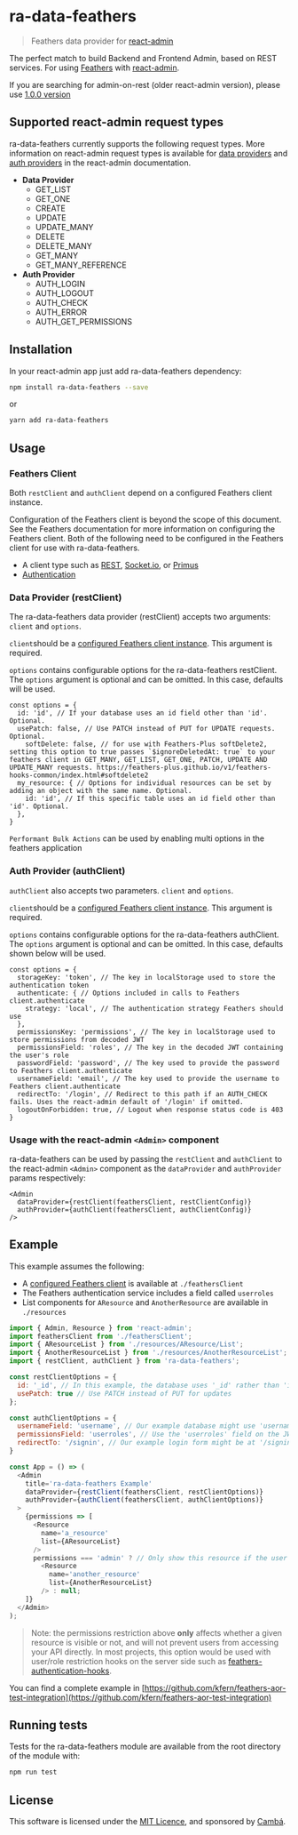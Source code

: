 # ra-data-feathers

> Feathers data provider for [react-admin](https://github.com/marmelab/react-admin)

The perfect match to build Backend and Frontend Admin, based on REST services.
For using [Feathers](https://www.feathersjs.com) with [react-admin](https://github.com/marmelab/react-admin).

If you are searching for admin-on-rest (older react-admin version), please use [1.0.0 version](https://github.com/josx/ra-data-feathers/releases/tag/v1.0.0)

## Supported react-admin request types

ra-data-feathers currently supports the following request types. More information on react-admin request types is available for [data providers](https://marmelab.com/react-admin/DataProviders.html#request-format) and [auth providers](https://marmelab.com/react-admin/Authorization.html) in the react-admin documentation.

* **Data Provider**
	* GET_LIST
	* GET_ONE
	* CREATE
	* UPDATE
	* UPDATE_MANY
	* DELETE
	* DELETE_MANY
	* GET_MANY
	* GET_MANY_REFERENCE
* **Auth Provider**
	* AUTH_LOGIN
	* AUTH_LOGOUT
	* AUTH_CHECK
	* AUTH_ERROR
	* AUTH_GET_PERMISSIONS

## Installation

In your react-admin app just add ra-data-feathers dependency:

```sh
npm install ra-data-feathers --save
```

or

```sh
yarn add ra-data-feathers
```

## Usage

### Feathers Client
Both `restClient` and `authClient` depend on a configured Feathers client instance.

Configuration of the Feathers client is beyond the scope of this document. See the Feathers documentation for more information on configuring the Feathers client. Both of the following need to be configured in the Feathers client for use with ra-data-feathers.
* A client type such as [REST](https://docs.feathersjs.com/api/client/rest.html), [Socket.io](https://docs.feathersjs.com/api/client/socketio.html), or [Primus](https://docs.feathersjs.com/api/client/primus.html)
* [Authentication](https://docs.feathersjs.com/api/authentication/client.html)


### Data Provider (restClient)
The ra-data-feathers data provider (restClient) accepts two arguments: `client` and `options`.

`client`should be a [configured Feathers client instance](#Feathers-Client). This argument is required.

`options` contains configurable options for the ra-data-feathers restClient. The `options` argument is optional and can be omitted. In this case, defaults will be used.
```
const options = {
  id: 'id', // If your database uses an id field other than 'id'. Optional.
  usePatch: false, // Use PATCH instead of PUT for UPDATE requests. Optional.
	softDelete: false, // for use with Feathers-Plus softDelete2, setting this option to true passes `$ignoreDeletedAt: true` to your feathers client in GET_MANY, GET_LIST, GET_ONE, PATCH, UPDATE AND UPDATE_MANY requests. https://feathers-plus.github.io/v1/feathers-hooks-common/index.html#softdelete2
  my_resource: { // Options for individual resources can be set by adding an object with the same name. Optional.
    id: 'id', // If this specific table uses an id field other than 'id'. Optional.
  },
}
```
`Performant Bulk Actions` can be used by enabling multi options in the feathers application

### Auth Provider (authClient)
`authClient` also accepts two parameters. `client` and `options`.

`client`should be a [configured Feathers client instance](#Feathers-Client). This argument is required.

`options` contains configurable options for the ra-data-feathers authClient. The `options` argument is optional and can be omitted. In this case, defaults shown below will be used.

```
const options = {
  storageKey: 'token', // The key in localStorage used to store the authentication token
  authenticate: { // Options included in calls to Feathers client.authenticate
    strategy: 'local', // The authentication strategy Feathers should use
  },
  permissionsKey: 'permissions', // The key in localStorage used to store permissions from decoded JWT
  permissionsField: 'roles', // The key in the decoded JWT containing the user's role
  passwordField: 'password', // The key used to provide the password to Feathers client.authenticate
  usernameField: 'email', // The key used to provide the username to Feathers client.authenticate
  redirectTo: '/login', // Redirect to this path if an AUTH_CHECK fails. Uses the react-admin default of '/login' if omitted.
  logoutOnForbidden: true, // Logout when response status code is 403
}
```

### Usage with the react-admin `<Admin>` component

ra-data-feathers can be used by passing the `restClient` and `authClient` to the react-admin `<Admin>` component as the `dataProvider` and `authProvider` params respectively:
```
<Admin
  dataProvider={restClient(feathersClient, restClientConfig)}
  authProvider={authClient(feathersClient, authClientConfig)}
/>
```

## Example

This example assumes the following:
* A [configured Feathers client](#feathers-client) is available at `./feathersClient`
* The Feathers authentication service includes a field called `userroles`
* List components for `AResource` and `AnotherResource` are available in `./resources`

```js
import { Admin, Resource } from 'react-admin';
import feathersClient from './feathersClient';
import { AResourceList } from './resources/AResource/List';
import { AnotherResourceList } from './resources/AnotherResourceList';
import { restClient, authClient } from 'ra-data-feathers';

const restClientOptions = {
  id: '_id', // In this example, the database uses '_id' rather than 'id'
  usePatch: true // Use PATCH instead of PUT for updates
};

const authClientOptions = {
  usernameField: 'username', // Our example database might use 'username' rather than 'email'
  permissionsField: 'userroles', // Use the 'userroles' field on the JWT as the users role
  redirectTo: '/signin', // Our example login form might be at '/signin', redirect here if AUTH_CHECK fails
}

const App = () => (
  <Admin
    title='ra-data-feathers Example'
    dataProvider={restClient(feathersClient, restClientOptions)}
    authProvider={authClient(feathersClient, authClientOptions)}
  >
    {permissions => [
      <Resource
        name='a_resource'
        list={AResourceList}
      />
      permissions === 'admin' ? // Only show this resource if the user role is 'admin'
        <Resource
          name='another_resource'
          list={AnotherResourceList}
        /> : null;
    ]}
  </Admin>
);

```

> Note: the permissions restriction above **only** affects whether a given resource is visible or not, and will not prevent users from accessing your API directly. In most projects, this option would be used with user/role restriction hooks on the server side such as [feathers-authentication-hooks](https://github.com/feathersjs-ecosystem/feathers-authentication-hooks).

You can find a complete example in [https://github.com/kfern/feathers-aor-test-integration](https://github.com/kfern/feathers-aor-test-integration)

## Running tests

Tests for the ra-data-feathers module are available from the root directory of the module with:
```sh
npm run test
```

## License

This software is licensed under the [MIT Licence](LICENSE), and sponsored by [Cambá](https://www.camba.coop).

